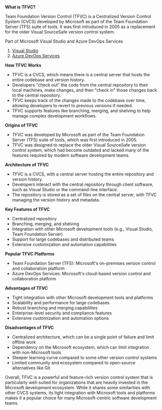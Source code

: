 [vscode]: https://visualstudio.microsoft.com/
[asure-devops]: https://azure.microsoft.com/en-us/services/devops/


**What is TFVC?**

Team Foundation Version Control (TFVC) is a Centralized Version Control System (CVCS) developed by Microsoft as part of the Team Foundation Server (TFS) suite of tools. It was first introduced in 2005 as a replacement for the older Visual SourceSafe version control system.

Part of Microsoft Visual Studio and Azure DevOps Services
1. [Visual Studio][vscode]
1. [Azure DevOps Services][asure-devops]

**How TFVC Works**

- TFVC is a CVCS, which means there is a central server that hosts the entire codebase and version history.
- Developers "check out" the code from the central repository to their local machines, make changes, and then "check in" those changes back to the central repository.
- TFVC keeps track of the changes made to the codebase over time, allowing developers to revert to previous versions if needed.
- TFVC supports features like branching, merging, and shelving to help manage complex development workflows.

**Origins of TFVC**

- TFVC was developed by Microsoft as part of the Team Foundation Server (TFS) suite of tools, which was first introduced in 2005.
- TFVC was designed to replace the older Visual SourceSafe version control system, which had become outdated and lacked many of the features required by modern software development teams.

**Architecture of TFVC**

- TFVC is a CVCS, with a central server hosting the entire repository and version history.
- Developers interact with the central repository through client software, such as Visual Studio or the command-line interface.
- The repository is stored as a set of files on the central server, with TFVC managing the version history and metadata.

**Key Features of TFVC**

- Centralized repository
- Branching, merging, and shelving
- Integration with other Microsoft development tools (e.g., Visual Studio, Team Foundation Server)
- Support for large codebases and distributed teams
- Extensive customization and automation capabilities

**Popular TFVC Platforms**

- Team Foundation Server (TFS): Microsoft's on-premises version control and collaboration platform
- Azure DevOps Services: Microsoft's cloud-based version control and collaboration platform

**Advantages of TFVC**

- Tight integration with other Microsoft development tools and platforms
- Scalability and performance for large codebases
- Robust branching and merging capabilities
- Enterprise-level security and compliance features
- Extensive customization and automation options

**Disadvantages of TFVC**

- Centralized architecture, which can be a single point of failure and limit offline work
- Dependency on the Microsoft ecosystem, which can limit integration with non-Microsoft tools
- Steeper learning curve compared to some other version control systems
- Limited community and ecosystem compared to open-source alternatives like Git

Overall, TFVC is a powerful and feature-rich version control system that is particularly well-suited for organizations that are heavily invested in the Microsoft development ecosystem. While it shares some similarities with other CVCS systems, its tight integration with Microsoft tools and platforms makes it a popular choice for many Microsoft-centric software development teams.

